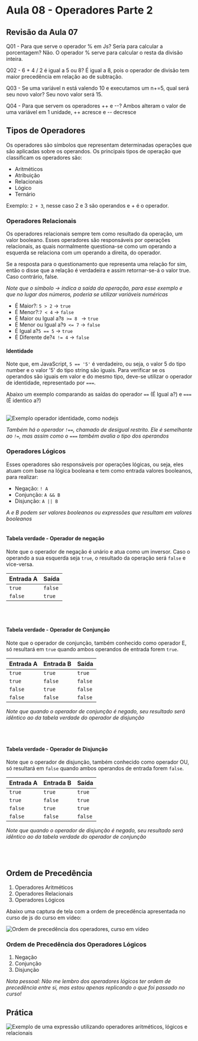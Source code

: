 # Aula 08 - Operadores Parte 2

## Revisão da Aula 07

Q01 - Para que serve o operador % em Js? Seria para calcular a porcentagem?
Não. O operador % serve para calcular o resta da divisão inteira.

Q02 - 6 + 4 / 2 é igual a 5 ou 8?
É igual a 8, pois o operador de divisão tem maior precedência em relação ao de subtração.

Q03 - Se uma variável n está valendo 10 e executamos um n+=5, qual será seu novo valor?
Seu novo valor será 15.

Q04 - Para que servem os operadores ++ e --?
Ambos alteram o valor de uma variável em 1 unidade, ++ acresce e -- decresce

## Tipos de Operadores

Os operadores são símbolos que representam determinadas operações que são aplicadas sobre os operandos. Os principais tipos de operação que classificam os operadores são:

- Aritméticos
- Atribuição
- Relacionais
- Lógico
- Ternário

Exemplo: `2 + 3`, nesse caso 2 e 3 são operandos e + é o operador.

### Operadores Relacionais

Os operadores relacionais sempre tem como resultado da operação, um valor booleano. Esses operadores são responsáveis por operações relacionais, as quais normalmente questiona-se como um operando a esquerda se relaciona com um operando a direita, do operador.

Se a resposta para o questionamento que representa uma relação for sim, então o disse que a relação é verdadeira e assim retornar-se-á o valor true. Caso contrário, false.

_Note que o símbolo -> indica a saída da operação, para esse exemplo e que no lugar dos números, poderia se utilizar variáveis numéricas_

- É Maior?: `5 > 2` -> `true`
- É Menor?:`7 < 4` -> `false`
- É Maior ou Igual a?`8 >= 8 ` -> `true`
- É Menor ou Igual a?`9 <= 7` -> `false`
- É Igual a?`5 == 5` -> `true`
- É Diferente de?`4 != 4` -> `false`

#### Identidade

Note que, em JavaScript, `5 == '5'` é verdadeiro, ou seja, o valor 5 do tipo number e o valor '5' do tipo string são iguais.
Para verificar se os operandos são iguais em valor e do mesmo tipo, deve-se utilizar o operador de identidade, representado por `===`.

Abaixo um exemplo comparando as saídas do operador `==` (É Igual a?) e `===` (É identico a?)<br/> <br/>

![Exemplo operador identidade, como nodejs](operador-de-identidade-ex01.jpg)

_Também há o operador `!==`, chamado de desigual restrito. Ele é semelhante ao `!=`, mas assim como o `===` também avalia o tipo dos operandos_

### Operadores Lógicos

Esses operadores são responsáveis por operações lógicas, ou seja, eles atuam com base na lógica booleana e tem como entrada valores booleanos, para realizar:

- Negação: `! A`
- Conjunção: `A && B`
- Disjunção: `A || B`

_A e B podem ser valores booleanos ou expressões que resultam em valores booleanos_
<br/>
<br/>

#### Tabela verdade - Operador de negação

Note que o operador de negação é unário e atua como um inversor. Caso o operando a sua esquerda seja `true`, o resultado da operação será `false` e vice-versa.

| Entrada A | Saída   |
| --------- | ------- |
| `true`    | `false` |
| `false`   | `true`  |

<br/>
<br/>

#### Tabela verdade - Operador de Conjunção

Note que o operador de conjunção, também conhecido como operador E, só resultará em `true` quando ambos operandos de entrada forem `true`.

| Entrada A | Entrada B | Saída   |
| --------- | --------- | ------- |
| `true`    | `true`    | `true`  |
| `true`    | `false`   | `false` |
| `false`   | `true`    | `false` |
| `false`   | `false`   | `false` |

_Note que quando o operador de conjunção é negado, seu resultado será idêntico ao da tabela verdade do operador de disjunção_

<br/>

<br/>

#### Tabela verdade - Operador de Disjunção

Note que o operador de disjunção, também conhecido como operador OU, só resultará em `false` quando ambos operandos de entrada forem `false`.

| Entrada A | Entrada B | Saída   |
| --------- | --------- | ------- |
| `true`    | `true`    | `true`  |
| `true`    | `false`   | `true`  |
| `false`   | `true`    | `true`  |
| `false`   | `false`   | `false` |

_Note que quando o operador de disjunção é negado, seu resultado será idêntico ao da tabela verdade do operador de conjunção_

<br/>

<br/>

## Ordem de Precedência

1. Operadores Aritméticos
2. Operadores Relacionais
3. Operadores Lógicos

Abaixo uma captura de tela com a ordem de precedência apresentada no curso de js do curso em vídeo: <br/>

![Ordem de precedência dos operadores, curso em vídeo](precedencia-expressoes.jpg)
<br/>

### Ordem de Precedência dos Operadores Lógicos

1. Negação
2. Conjunção
3. Disjunção

_Nota pessoal: Não me lembro dos operadores lógicos ter ordem de precedência entre si, mas estou apenas replicando o que foi passado no curso!_

## Prática

![Exemplo de uma expressão utilizando operadores aritméticos, lógicos e relacionais](aula08-pratica01.jpg)
